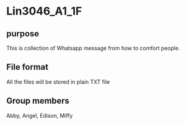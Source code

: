 # Lin3046_A1_1F

## purpose

This is collection of Whatsapp message from how to comfort people.

## File format

All the files will be stored in plain TXT file

## Group members

Abby, Angel, Edison, Miffy
